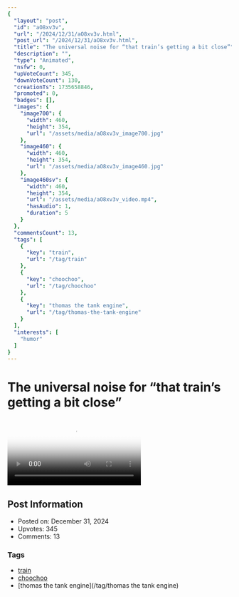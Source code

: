 ```yaml
---
{
  "layout": "post",
  "id": "aO8xv3v",
  "url": "/2024/12/31/aO8xv3v.html",
  "post_url": "/2024/12/31/aO8xv3v.html",
  "title": "The universal noise for “that train’s getting a bit close”",
  "description": "",
  "type": "Animated",
  "nsfw": 0,
  "upVoteCount": 345,
  "downVoteCount": 130,
  "creationTs": 1735658846,
  "promoted": 0,
  "badges": [],
  "images": {
    "image700": {
      "width": 460,
      "height": 354,
      "url": "/assets/media/aO8xv3v_image700.jpg"
    },
    "image460": {
      "width": 460,
      "height": 354,
      "url": "/assets/media/aO8xv3v_image460.jpg"
    },
    "image460sv": {
      "width": 460,
      "height": 354,
      "url": "/assets/media/aO8xv3v_video.mp4",
      "hasAudio": 1,
      "duration": 5
    }
  },
  "commentsCount": 13,
  "tags": [
    {
      "key": "train",
      "url": "/tag/train"
    },
    {
      "key": "choochoo",
      "url": "/tag/choochoo"
    },
    {
      "key": "thomas the tank engine",
      "url": "/tag/thomas-the-tank-engine"
    }
  ],
  "interests": [
    "humor"
  ]
}
---
```


# The universal noise for “that train’s getting a bit close”

<video controls playsinline loop poster="/assets/media/aO8xv3v_image460.jpg">
  <source src="/assets/media/aO8xv3v_video.mp4" type="video/mp4">
  Your browser does not support the video tag.
</video>

## Post Information

- Posted on: December 31, 2024
- Upvotes: 345
- Comments: 13

### Tags

- [train](/tag/train)
- [choochoo](/tag/choochoo)
- [thomas the tank engine](/tag/thomas the tank engine)
